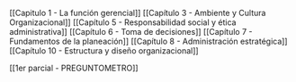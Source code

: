 [[Capitulo 1 - La función gerencial]]
[[Capítulo 3 - Ambiente y Cultura Organizacional]]
[[Capítulo 5 - Responsabilidad social y ética administrativa]]
[[Capítulo 6 - Toma de decisiones]]
[[Capítulo 7 - Fundamentos de la planeación]]
[[Capítulo 8 - Administración estratégica]]
[[Capítulo 10 - Estructura y diseño organizacional]]

[[1er parcial - PREGUNTOMETRO]]